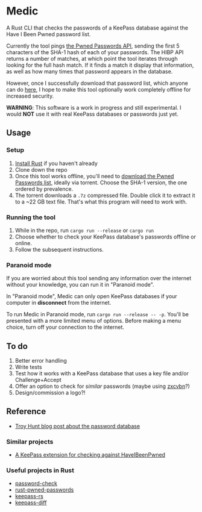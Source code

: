 # Medic

A Rust CLI that checks the passwords of a KeePass database against the Have I Been Pwned password list. 

Currently the tool pings [the Pwned Passwords API](https://haveibeenpwned.com/API/v2#PwnedPasswords), sending the first 5 characters of the SHA-1 hash of each of your passwords. The HIBP API returns a number of matches, at which point the tool iterates through looking for the full hash match. If it finds a match it display that information, as well as how many times that password appears in the database. 

However, once I successfully download that password list, which anyone can do [here](https://haveibeenpwned.com/Passwords), I hope to make this tool optionally work completely offline for increased security.

**WARNING**: This software is a work in progress and still experimental. I would **NOT** use it with real KeePass databases or passwords just yet.

## Usage

### Setup 

1. [Install Rust](https://www.rust-lang.org/tools/install) if you haven't already
2. Clone down the repo
3. Once this tool works offline, you'll need to [download the Pwned Passwords list](https://haveibeenpwned.com/Passwords), ideally via torrent. Choose the SHA-1 version, the one ordered by prevalence.
4. The torrent downloads a `.7z` compressed file. Double click it to extract it to a ~22 GB text file. That's what this program will need to work with.

### Running the tool

1. While in the repo, run `cargo run --release` or `cargo run`
2. Choose whether to check your KeePass database's passwords offline or online.
3. Follow the subsequent instructions.

### Paranoid mode

If you are worried about this tool sending any information over the internet without your knowledge, you can run it in "Paranoid mode". 

In "Paranoid mode", Medic can only open KeePass databases if your computer in **disconnect** from the internet. 

To run Medic in Paranoid mode, run `cargo run --release -- -p`. You'll be presented with a more limited menu of options. Before making a menu choice, turn off your connection to the internet.

## To do

1. Better error handling
2. Write tests
3. Test how it works with a KeePass database that uses a key file and/or Challenge+Accept
4. Offer an option to check for _similar_ passwords (maybe using [zxcvbn](https://github.com/shssoichiro/zxcvbn-rs)?)
5. Design/commission a logo?!

## Reference

- [Troy Hunt blog post about the password database](https://www.troyhunt.com/introducing-306-million-freely-downloadable-pwned-passwords/)

### Similar projects
- [A KeePass extension for checking against HaveIBeenPwned](https://github.com/andrew-schofield/keepass2-haveibeenpwned)

### Useful projects in Rust 
- [password-check](https://github.com/davidhewitt/password-check)
- [rust-pwned-passwords](https://github.com/master-d/rust-pwned-passwords)
- [keepass-rs](https://github.com/sseemayer/keepass-rs)
- [keepass-diff](https://github.com/Narigo/keepass-diff)


